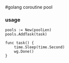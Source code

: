 #golang coroutine pool

### usage

```
pools := New(poolLen)
pools.AddTask(task)

func task() {
	time.Sleep(time.Second)
	wg.Done()
}
```